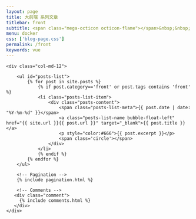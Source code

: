 ```yaml
---
layout: page
title: 大前端 系列文章
titlebar: front
subtitle: <span class="mega-octicon octicon-flame"></span>&nbsp;&nbsp; 相信付出的力量
menu: docker
css: ['blog-page.css']
permalink: /front
keywords: vue
---
```


<div class="row">

    <div class="col-md-12">

        <ul id="posts-list">
            {% for post in site.posts %}
                {% if post.category=='front' or post.tags contains 'front' %}
                <li class="posts-list-item">
                    <div class="posts-content">
                        <span class="posts-list-meta">{{ post.date | date: "%Y-%m-%d" }}</span>
                        <a class="posts-list-name bubble-float-left" href="{{ site.url }}{{ post.url }}" target="_blank">{{ post.title }}</a>
                        <p style="color:#666">{{ post.excerpt }}</p>
                        <span class='circle'></span>
                    </div>
                </li>
                {% endif %}
            {% endfor %}
        </ul> 

        <!-- Pagination -->
        {% include pagination.html %}

        <!-- Comments -->
       <div class="comment">
         {% include comments.html %}
       </div>
    </div>

</div>
<script>
    $(document).ready(function(){

        // Enable bootstrap tooltip
        $("body").tooltip({ selector: '[data-toggle=tooltip]' });

    });
</script>